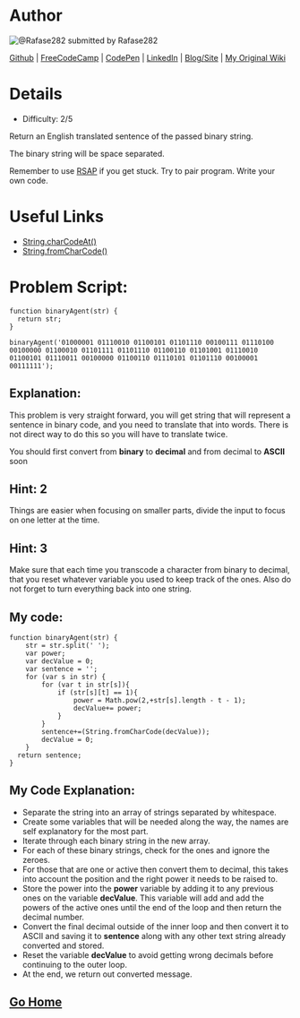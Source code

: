 # Author

![@Rafase282](https://avatars0.githubusercontent.com/Rafase282?&s=128) submitted by Rafase282

[Github](https://github.com/Rafase282) |
[FreeCodeCamp](http://www.freecodecamp.com/rafase282) | 
[CodePen](http://codepen.io/Rafase282/) |
[LinkedIn](https://www.linkedin.com/in/rafase282) |
[Blog/Site](https://rafase282.wordpress.com/) |
[My Original Wiki](http://rafase282.github.io/My-FreeCodeCamp-Code/)

# Details

* Difficulty: 2/5

Return an English translated sentence of the passed binary string.

The binary string will be space separated.

Remember to use [RSAP](http://www.freecodecamp.com/field-guide/how-do-i-get-help-when-I-get-stuck) if you get stuck. Try to pair program. Write your own code.

# Useful Links

* [String.charCodeAt()](https://developer.mozilla.org/en-US/docs/Web/JavaScript/Reference/Global_Objects/String/charCodeAt)
* [String.fromCharCode()](https://developer.mozilla.org/en-US/docs/Web/JavaScript/Reference/Global_Objects/String/fromCharCode)

# Problem Script:

```
function binaryAgent(str) {
  return str;
}

binaryAgent('01000001 01110010 01100101 01101110 00100111 01110100 00100000 01100010 01101111 01101110 01100110 01101001 01110010 01100101 01110011 00100000 01100110 01110101 01101110 00100001 00111111');
```

## Explanation:

This problem is very straight forward, you will get string that will represent a sentence in binary code, and you need to translate that into words. There is not direct way to do this so you will have to translate twice.

You should first convert from **binary** to **decimal** and from decimal to **ASCII**
soon

## Hint: 2
Things are easier when focusing on smaller parts, divide the input to focus on one letter at the time.

## Hint: 3
Make sure that each time you transcode a character from binary to decimal, that you reset whatever variable you used to keep track of the ones. Also do not forget to turn everything back into one string.

## My code:

```
function binaryAgent(str) {
    str = str.split(' ');
    var power;
    var decValue = 0;
    var sentence = '';
    for (var s in str) {
        for (var t in str[s]){
            if (str[s][t] == 1){
                power = Math.pow(2,+str[s].length - t - 1);
                decValue+= power;
            }
        }
        sentence+=(String.fromCharCode(decValue));
        decValue = 0;
    }
  return sentence;
}
```
## My Code Explanation:

* Separate the string into an array of strings separated by whitespace.
* Create some variables that will be needed along the way, the names are self explanatory for the most part.
* Iterate through each binary string in the new array.
* For each of these binary strings, check for the ones and ignore the zeroes.
* For those that are one or active then convert them to decimal, this takes into account the position and the right power it needs to be raised to.
* Store the power into the **power** variable by adding it to any previous ones on the variable **decValue**. This variable will add and add the powers of the active ones until the end of the loop and then return the decimal number.
* Convert the final decimal outside of the inner loop and then convert it to ASCII and saving it to **sentence** along with any other text string already converted and stored.
* Reset the variable **decValue** to avoid getting wrong decimals before continuing to the outer loop.
* At the end, we return out converted message.

## [Go Home](https://github.com/Rafase282/My-FreeCodeCamp-Code/wiki)